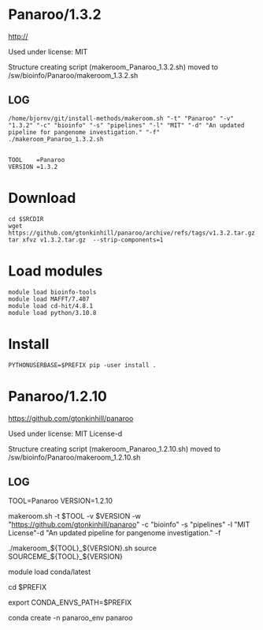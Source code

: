 Panaroo/1.3.2
========================

<http://>

Used under license:
MIT


Structure creating script (makeroom_Panaroo_1.3.2.sh) moved to /sw/bioinfo/Panaroo/makeroom_1.3.2.sh

LOG
---

    /home/bjornv/git/install-methods/makeroom.sh "-t" "Panaroo" "-v" "1.3.2" "-c" "bioinfo" "-s" "pipelines" "-l" "MIT" "-d" "An updated pipeline for pangenome investigation." "-f"
    ./makeroom_Panaroo_1.3.2.sh


    TOOL    =Panaroo
    VERSION =1.3.2

# Download
    cd $SRCDIR
    wget https://github.com/gtonkinhill/panaroo/archive/refs/tags/v1.3.2.tar.gz
    tar xfvz v1.3.2.tar.gz  --strip-components=1

# Load modules
    module load bioinfo-tools
    module load MAFFT/7.407
    module load cd-hit/4.8.1
    module load python/3.10.8
    
# Install
    PYTHONUSERBASE=$PREFIX pip -user install .



Panaroo/1.2.10
========================

<https://github.com/gtonkinhill/panaroo>

Used under license:
MIT License-d


Structure creating script (makeroom_Panaroo_1.2.10.sh) moved to /sw/bioinfo/Panaroo/makeroom_1.2.10.sh

LOG
---

TOOL=Panaroo
VERSION=1.2.10

makeroom.sh -t $TOOL -v $VERSION   -w "https://github.com/gtonkinhill/panaroo"  -c "bioinfo" -s "pipelines" -l "MIT License"-d "An updated pipeline for pangenome investigation."   -f


./makeroom_${TOOL}_${VERSION}.sh
 source SOURCEME_${TOOL}_${VERSION}
    
module load conda/latest

   cd $PREFIX

export CONDA_ENVS_PATH=$PREFIX

conda create -n panaroo_env panaroo
